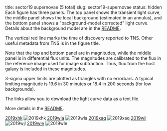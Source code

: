 title: sector19 supernovae (5 total)
slug: sector19-supernovae
status: hidden
  Each figure has three panels.  The top panel shows the transient light curve, the middle panel shows the local background (estimated in an annulus), and the bottom panel shows a "background-model corrected" light curve. Details about the background model are in the [README]({filename}../README/README.md). 
 
 The vertical red line marks the time of discovery reported to TNS. Other useful metadata from TNS is in the figure title.

 Note that the top and bottom panel are in magnitudes, while the middle panel is in differential flux units. The magnitudes are calibrated to the flux in the reference image used for image subtraction. Thus, flux from the host galaxy is included in these magnitudes. 

  3-sigma upper limits are plotted as triangles with no errorbars. A typical limiting magnitude is 19.6 in 30 minutes or 18.4 in 200 seconds (for low backgrounds).

The links allow you to download the light curve data as a text file. 

More details in the [README]({filename}../README/README.md).


[2019xhk]({static}../..//light_curves/sector19/lc_2019xhk_cleaned)
![2019xhk]({static}../../images/sector19/lc_2019xhk_cleaned.png)
[2019wla]({static}../..//light_curves/sector19/lc_2019wla_cleaned)
![2019wla]({static}../../images/sector19/lc_2019wla_cleaned.png)
[2019xaq]({static}../..//light_curves/sector19/lc_2019xaq_cleaned)
![2019xaq]({static}../../images/sector19/lc_2019xaq_cleaned.png)
[2019wjl]({static}../..//light_curves/sector19/lc_2019wjl_cleaned)
![2019wjl]({static}../../images/sector19/lc_2019wjl_cleaned.png)
[2019wle]({static}../..//light_curves/sector19/lc_2019wle_cleaned)
![2019wle]({static}../../images/sector19/lc_2019wle_cleaned.png)
